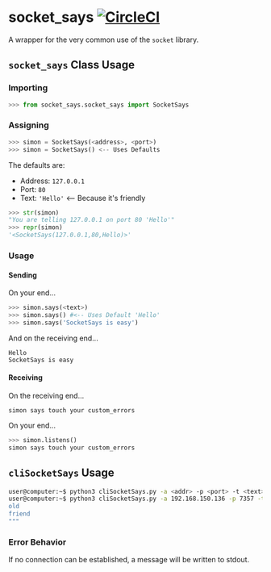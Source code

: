 # socket_says [![CircleCI](https://circleci.com/gh/toorealy/socket_says.svg?style=svg)](https://circleci.com/gh/toorealy/socket_says)
A wrapper for the very common use of the `socket` library.

## `socket_says` Class Usage
### Importing
```python
>>> from socket_says.socket_says import SocketSays
```
### Assigning
```python
>>> simon = SocketSays(<address>, <port>)
>>> simon = SocketSays() <-- Uses Defaults
```
The defaults are:
- Address: `127.0.0.1`
- Port: `80`
- Text: `'Hello'` <-- Because it's friendly
```python
>>> str(simon)
"You are telling 127.0.0.1 on port 80 'Hello'"
>>> repr(simon)
'<SocketSays(127.0.0.1,80,Hello)>'
```

### Usage

#### Sending
On your end...
```python
>>> simon.says(<text>)
>>> simon.says() #<-- Uses Default 'Hello'
>>> simon.says('SocketSays is easy')
```
And on the receiving end...
```
Hello
SocketSays is easy
```
#### Receiving
On the receiving end...
```
simon says touch your custom_errors
```
On your end...
```python
>>> simon.listens()
simon says touch your custom_errors

```

## `cliSocketSays` Usage
```bash
user@computer:~$ python3 cliSocketSays.py -a <addr> -p <port> -t <text>
user@computer:~$ python3 cliSocketSays.py -a 192.168.150.136 -p 7357 -t """Hello
old
friend
"""
```

### Error Behavior
If no connection can be established, a message will be written to stdout.
